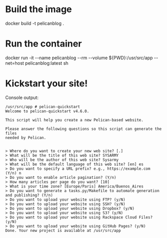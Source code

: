 
# Build the image

docker build -t pelicanblog .

# Run the container

 docker run -it --name pelicanblog --rm --volume ${PWD}:/usr/src/app --net=host pelicanblog:latest sh

 # Kickstart your site!

Console output:

    /usr/src/app # pelican-quickstart
    Welcome to pelican-quickstart v4.6.0.

    This script will help you create a new Pelican-based website.

    Please answer the following questions so this script can generate the files
    needed by Pelican.


    > Where do you want to create your new web site? [.]
    > What will be the title of this web site? SYSARMY
    > Who will be the author of this web site? Sysarmy
    > What will be the default language of this web site? [en] es
    > Do you want to specify a URL prefix? e.g., https://example.com   (Y/n) n
    > Do you want to enable article pagination? (Y/n)
    > How many articles per page do you want? [10]
    > What is your time zone? [Europe/Paris] America/Buenos_Aires
    > Do you want to generate a tasks.py/Makefile to automate generation and publishing? (Y/n)
    > Do you want to upload your website using FTP? (y/N)
    > Do you want to upload your website using SSH? (y/N)
    > Do you want to upload your website using Dropbox? (y/N)
    > Do you want to upload your website using S3? (y/N)
    > Do you want to upload your website using Rackspace Cloud Files? (y/N)
    > Do you want to upload your website using GitHub Pages? (y/N)
    Done. Your new project is available at /usr/src/app

